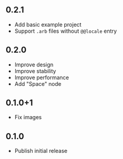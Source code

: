 ## 0.2.1

* Add basic example project
* Support `.arb` files without `@@locale` entry 

## 0.2.0

* Improve design
* Improve stability
* Improve performance
* Add "Space" node

## 0.1.0+1

* Fix images

## 0.1.0

* Publish initial release
